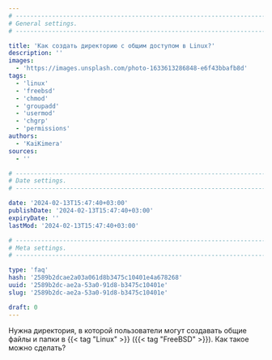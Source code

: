 ```yaml
---
# -------------------------------------------------------------------------------------------------------------------- #
# General settings.
# -------------------------------------------------------------------------------------------------------------------- #

title: 'Как создать директорию с общим доступом в Linux?'
description: ''
images:
  - 'https://images.unsplash.com/photo-1633613286848-e6f43bbafb8d'
tags:
  - 'linux'
  - 'freebsd'
  - 'chmod'
  - 'groupadd'
  - 'usermod'
  - 'chgrp'
  - 'permissions'
authors:
  - 'KaiKimera'
sources:
  - ''

# -------------------------------------------------------------------------------------------------------------------- #
# Date settings.
# -------------------------------------------------------------------------------------------------------------------- #

date: '2024-02-13T15:47:40+03:00'
publishDate: '2024-02-13T15:47:40+03:00'
expiryDate: ''
lastMod: '2024-02-13T15:47:40+03:00'

# -------------------------------------------------------------------------------------------------------------------- #
# Meta settings.
# -------------------------------------------------------------------------------------------------------------------- #

type: 'faq'
hash: '2589b2dcae2a03a061d8b3475c10401e4a678268'
uuid: '2589b2dc-ae2a-53a0-91d8-b3475c10401e'
slug: '2589b2dc-ae2a-53a0-91d8-b3475c10401e'

draft: 0
---
```


Нужна директория, в которой пользователи могут создавать общие файлы и папки в {{< tag "Linux" >}} ({{< tag "FreeBSD" >}}). Как такое можно сделать?

<!--more-->
